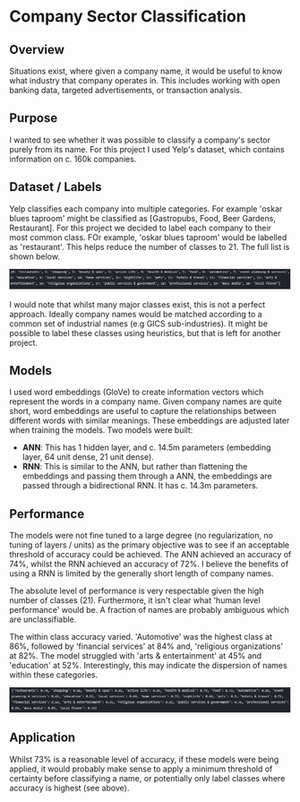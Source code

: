 # Company Sector Classification

## Overview
Situations exist, where given a company name, it would be useful to know what industry that company operates in. This includes working with open banking data, targeted advertisements, or transaction analysis.

## Purpose
I wanted to see whether it was possible to classify a company's sector purely from its name. For this project I used Yelp's dataset, which contains information on c. 160k companies.

## Dataset / Labels
Yelp classifies each company into multiple categories. For example 'oskar blues taproom' might be classified as [Gastropubs, Food, Beer Gardens, Restaurant]. For this project we decided to label each company to their most common class. FOr example, 'oskar blues taproom' would be labelled as 'restaurant'. This helps reduce the number of classes to 21. The full list is shown below.

![alt text](/images/classes.png)

I would note that whilst many major classes exist, this is not a perfect approach. Ideally company names would be matched according to a common set of industrial names (e.g GICS sub-industries). It might be possible to label these classes using heuristics, but that is left for another project.

## Models
I used word embeddings (GloVe) to create information vectors which represent the words in a company name. Given company names are quite short, word embeddings are useful to capture the relationships between different words with similar meanings. These embeddings are adjusted later when training the models. Two models were built:
- **ANN**: This has 1 hidden layer, and c. 14.5m parameters (embedding layer, 64 unit dense, 21 unit dense).
- **RNN**: This is similar to the ANN, but rather than flattening the embeddings and passing them through a ANN, the embeddings are passed through a bidirectional RNN. It has c. 14.3m parameters.

## Performance
The models were not fine tuned to a large degree (no regularization, no tuning of layers / units) as the primary objective was to see if an acceptable threshold of accuracy could be achieved. The ANN achieved an accuracy of 74%, whilst the RNN achieved an accuracy of 72%. I believe the benefits of using a RNN is limited by the generally short length of company names.

The absolute level of performance is very respectable given the high number of classes (21). Furthermore, it isn't clear what 'human level performance' would be. A fraction of names are probably ambiguous which are unclassifiable.

The within class accuracy varied. 'Automotive' was the highest class at 86%, followed by 'financial services' at 84% and, 'religious organizations' at 82%. The model struggled with 'arts & entertainment' at 45% and 'education' at 52%. Interestingly, this may indicate the dispersion of names within these categories.

![alt text](/images/accuracy.png)

## Application
Whilst 73% is a reasonable level of accuracy, if these models were being applied, it would probably make sense to apply a minimum threshold of certainty before classifying a name, or potentially only label classes where accuracy is highest (see above).

























